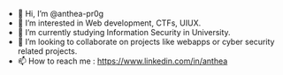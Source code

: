 - 👋 Hi, I’m @anthea-pr0g
- 👀 I’m interested in Web development, CTFs, UIUX.
- 🌱 I’m currently studying Information Security in University.
- 💞️ I’m looking to collaborate on projects like webapps or cyber security related projects.
- 📫 How to reach me : https://www.linkedin.com/in/anthea
